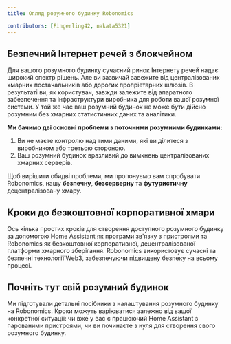 ```yaml
---
title: Огляд розумного будинку Robonomics

contributors: [Fingerling42, nakata5321]
---
```


## Безпечний Інтернет речей з блокчейном 

Для вашого розумного будинку сучасний ринок Інтернету речей надає широкий спектр рішень. Але ви зазвичай завежите від централізованих хмарних постачальників або дорогих пропрієтарних шлюзів. В результаті ви, як користувач, завжди залежите від апаратного забезпечення та інфраструктури виробника для роботи вашої розумної системи. У той же час ваш розумний будинок не може бути дійсно розумним без хмарних статистичних даних та аналітики.

<robo-wiki-video loop controls :videos="[{src: 'https://crustipfs.info/ipfs/QmStCDsEHCYwVYvnDdmZBMnobPmrgZx3iJLm65b8XNzKQa', type:'mp4'}, {src: 'https://crustipfs.info/ipfs/QmdZKkPJCa9GEN43iUBX81jfrFTDxcn7J6wWURrwNVwcKx', type:'webm'}]"  cover="covers/cover-3.png" />

**Ми бачимо дві основні проблеми з поточними розумними будинками:**

1. Ви не маєте контролю над тими даними, які ви ділитеся з виробником або третьою стороною.
2. Ваш розумний будинок вразливий до вимкнень централізованих хмарних серверів. 

<robo-wiki-picture src="home-assistant/ha-problems.png" />

Щоб вирішити обидві проблеми, ми пропонуємо вам спробувати Robonomics, нашу **безпечну**, **безсерверну** та **футуристичну** децентралізовану хмару.

<robo-wiki-picture src="home-assistant/ha-robonomics.png" />

## Кроки до безкоштовної корпоративної хмари

Ось кілька простих кроків для створення доступного розумного будинку за допомогою Home Assistant як програми зв'язку з пристроями та Robonomics як безкоштовної корпоративної, децентралізованої платформи хмарного зберігання. Robonomics використовує сучасні та безпечні технології Web3, забезпечуючи підвищену безпеку на всьому процесі.

<robo-wiki-picture src="home-assistant/robonomics-secure-blockchain-smart-home_3.png" />

## Почніть тут свій розумний будинок

Ми підготували детальні посібники з налаштування розумного будинку на Robonomics. Кроки можуть варіюватися залежно від вашої конкретної ситуації: чи вже у вас є працюючий Home Assistant з парованими пристроями, чи ви починаєте з нуля для створення свого розумного будинку.

<robo-wiki-grid-element-wrapper textAlign="center" :columns="2" flexible>
  <robo-wiki-grid-element>
    <robo-wiki-button link="/docs/uk/sub-activate/?topic=Upgrade Home Assistant OS" label="For Home Assistant users" block />
  </robo-wiki-grid-element>
  <robo-wiki-grid-element>
    <robo-wiki-button link="/docs/uk/hass-image-install" label="For new users" block />
  </robo-wiki-grid-element>
</robo-wiki-grid-element-wrapper>
